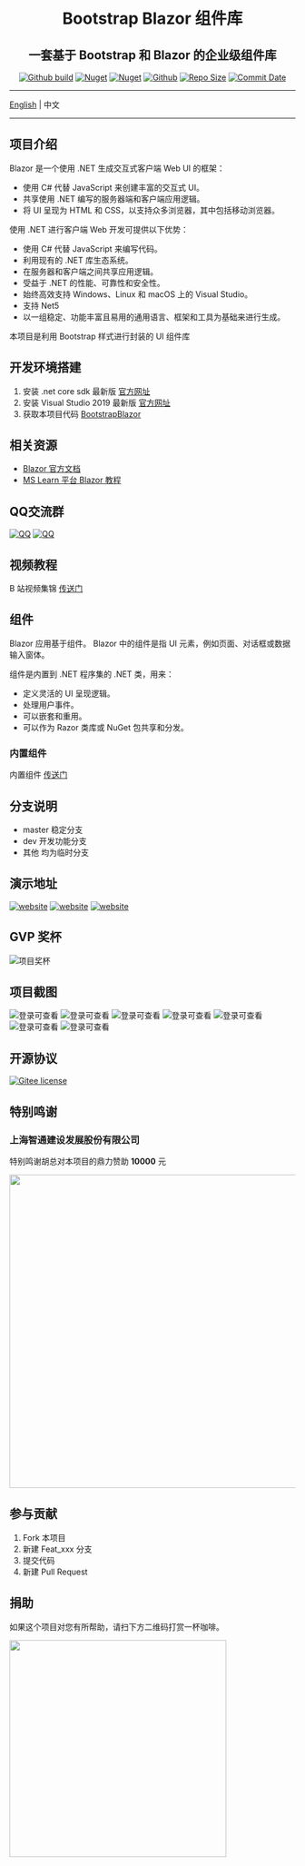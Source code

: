 <h1 align="center">Bootstrap Blazor 组件库</h1>

<div align="center">
<h2>一套基于 Bootstrap 和 Blazor 的企业级组件库</h2>

[![Github build](https://img.shields.io/github/workflow/status/ArgoZhang/BootstrapBlazor/Package%20to%20Nuget/master?label=master&logo=github&logoColor=green)](https://github.com/ArgoZhang/BootstrapAdmin/actions?query=workflow%3A%22Auto+Build+CI%22+branch%3Amaster)
[![Nuget](https://img.shields.io/nuget/v/BootstrapBlazor.svg?color=red&logo=nuget&logoColor=green)](https://www.nuget.org/packages/BootstrapBlazor/)
[![Nuget](https://img.shields.io/nuget/dt/BootstrapBlazor.svg?logo=nuget&logoColor=green)](https://www.nuget.org/packages/BootstrapBlazor/)
[![Github](https://img.shields.io/github/license/argozhang/bootstrapblazor.svg?logo=git&logoColor=red)](https://github.com/ArgoZhang/BootstrapBlazor/blob/master/LICENSE)
[![Repo Size](https://img.shields.io/github/repo-size/ArgoZhang/BootstrapBlazor.svg?logo=github&logoColor=green&label=repo)](https://github.com/ArgoZhang/BootstrapBlazor)
[![Commit Date](https://img.shields.io/github/last-commit/ArgoZhang/BootstrapBlazor/master.svg?logo=github&logoColor=green&label=commit)](https://github.com/ArgoZhang/BootstrapBlazor)

</div>

---

<a href="README.md">English</a> | <span>中文</span>

---

## 项目介绍
Blazor 是一个使用 .NET 生成交互式客户端 Web UI 的框架：

- 使用 C# 代替 JavaScript 来创建丰富的交互式 UI。
- 共享使用 .NET 编写的服务器端和客户端应用逻辑。
- 将 UI 呈现为 HTML 和 CSS，以支持众多浏览器，其中包括移动浏览器。

使用 .NET 进行客户端 Web 开发可提供以下优势：

- 使用 C# 代替 JavaScript 来编写代码。
- 利用现有的 .NET 库生态系统。
- 在服务器和客户端之间共享应用逻辑。
- 受益于 .NET 的性能、可靠性和安全性。
- 始终高效支持 Windows、Linux 和 macOS 上的 Visual Studio。
- 支持 Net5
- 以一组稳定、功能丰富且易用的通用语言、框架和工具为基础来进行生成。

本项目是利用 Bootstrap 样式进行封装的 UI 组件库

## 开发环境搭建
1. 安装 .net core sdk 最新版 [官方网址](http://www.microsoft.com/net/download)
2. 安装 Visual Studio 2019 最新版 [官方网址](https://visualstudio.microsoft.com/vs/getting-started/)
3. 获取本项目代码 [BootstrapBlazor](https://gitee.com/LongbowEnterprise/BootstrapBlazor)

## 相关资源
- [Blazor 官方文档](https://docs.microsoft.com/zh-cn/aspnet/core/blazor/?WT.mc_id=DT-MVP-5004174)
- [MS Learn 平台 Blazor 教程](https://docs.microsoft.com/zh-cn/learn/modules/build-blazor-webassembly-visual-studio-code/?WT.mc_id=DT-MVP-5004174)

## QQ交流群

[![QQ](https://img.shields.io/badge/QQ-795206915(满)-red.svg?logo=tencent%20qq&logoColor=red)](https://qm.qq.com/cgi-bin/qm/qr?k=1-jF9-5WA_3GFiJgXem2U_AQfqbdyOlV&jump_from=webapi) [![QQ](https://img.shields.io/badge/QQ-675147445-green.svg?logo=tencent%20qq&logoColor=red)](https://qm.qq.com/cgi-bin/qm/qr?k=Geker7hCXK0HC-J8_974645j_n6w0OE0&jump_from=webapi)

## 视频教程

B 站视频集锦 [传送门](https://space.bilibili.com/660853738/channel/index)

## 组件

Blazor 应用基于组件。 Blazor 中的组件是指 UI 元素，例如页面、对话框或数据输入窗体。

组件是内置到 .NET 程序集的 .NET 类，用来：
- 定义灵活的 UI 呈现逻辑。
- 处理用户事件。
- 可以嵌套和重用。
- 可以作为 Razor 类库或 NuGet 包共享和分发。

### 内置组件

内置组件 [传送门](https://www.blazor.zone/components)

## 分支说明

- master 稳定分支
- dev 开发功能分支
- 其他 均为临时分支

## 演示地址
[![website](https://img.shields.io/badge/Github-海外-success.svg?logo=buzzfeed&logoColor=red&color=red)](https://argozhang.github.io) [![website](https://img.shields.io/badge/linux-备站-success.svg?logo=buzzfeed&logoColor=green)](https://blazor.zylweb.cn) [![website](https://img.shields.io/badge/linux-主站-success.svg?logo=buzzfeed&logoColor=green)](https://www.blazor.zone)

## GVP 奖杯
![项目奖杯](https://images.gitee.com/uploads/images/2021/0112/120620_e596ac3c_554725.png "GVP.png")

## 项目截图

![登录可查看](https://gitee.com/LongbowEnterprise/Pictures/raw/master/BootstrapBlazor/Toggle.png "Toggle.png")
![登录可查看](https://gitee.com/LongbowEnterprise/Pictures/raw/master/BootstrapBlazor/Toast.png "Toast.png")
![登录可查看](https://gitee.com/LongbowEnterprise/Pictures/raw/master/BootstrapBlazor/Upload.png "Upload.png")
![登录可查看](https://gitee.com/LongbowEnterprise/Pictures/raw/master/BootstrapBlazor/Upload2.png "Upload2.png")
![登录可查看](https://gitee.com/LongbowEnterprise/Pictures/raw/master/BootstrapBlazor/Bar.png "Bar.png")
![登录可查看](https://gitee.com/LongbowEnterprise/Pictures/raw/master/BootstrapBlazor/Pie.png "Pei.png")
![登录可查看](https://gitee.com/LongbowEnterprise/Pictures/raw/master/BootstrapBlazor/Doughnut.png "Doughnut.png")

## 开源协议
[![Gitee license](https://img.shields.io/github/license/argozhang/bootstrapblazor.svg?logo=git&logoColor=red)](https://gitee.com/LongbowEnterprise/BootstrapBlazor/blob/master/LICENSE)

## 特别鸣谢

### 上海智通建设发展股份有限公司

特别鸣谢胡总对本项目的鼎力赞助 **10000** 元

<img src="https://gitee.com/LongbowEnterprise/Pictures/raw/master/BootstrapBlazor/Donate@x2.png" width="552px;" />

## 参与贡献

1. Fork 本项目
2. 新建 Feat_xxx 分支
3. 提交代码
4. 新建 Pull Request

## 捐助

如果这个项目对您有所帮助，请扫下方二维码打赏一杯咖啡。

<img src="https://gitee.com/LongbowEnterprise/Pictures/raw/master/WeChat/BarCode@2x.png" width="382px;" />
